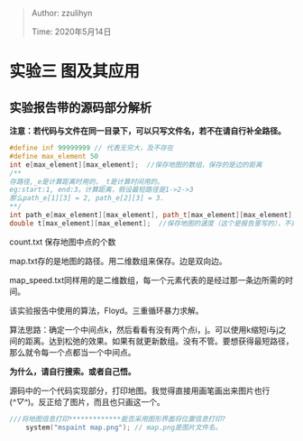 > Author: zzulihyn
>
> Time: 2020年5月14日

# 实验三 图及其应用

## 实验报告带的源码部分解析

**注意：若代码与文件在同一目录下，可以只写文件名，若不在请自行补全路径。**

```cpp
#define inf 99999999 // 代表无穷大，及不存在
#define max_element 50
int e[max_element][max_element];  //保存地图的数组，保存的是边的距离
/**
存路径,_e是计算距离时用的，_t是计算时间用的。
eg:start:1, end:3。计算距离，假设最短路径是1->2->3
那么path_e[1][3] = 2, path_e[2][3] = 3.
**/ 
int path_e[max_element][max_element], path_t[max_element][max_element];
double t[max_element][max_element];  //保存地图的速度（这个是报告里写的），不是速度，是经过(i->j)这一条边的所需时间
```

count.txt 保存地图中点的个数

map.txt存的是地图的路径。用二维数组来保存。边是双向边。

map_speed.txt同样用的是二维数组，每一个元素代表的是经过那一条边所需的时间。

该实验报告中使用的算法，Floyd。三重循环暴力求解。

算法思路：确定一个中间点k，然后看看有没有两个点i，j。可以使用k缩短i与j之间的距离。达到松弛的效果。如果有就更新数组。没有不管。要想获得最短路径，那么就令每一个点都当一个中间点。

**为什么，请自行搜索。或者自己悟。**

源码中的一个代码实现部分，打印地图。我觉得直接用画笔画出来图片也行(*^▽^*)。反正给了图片，而且也只画这一个。

```cpp
///将地图信息打印*************能否采用图形界面将位置信息打印?
    system("mspaint map.png"); // map.png是图片文件名。
```
